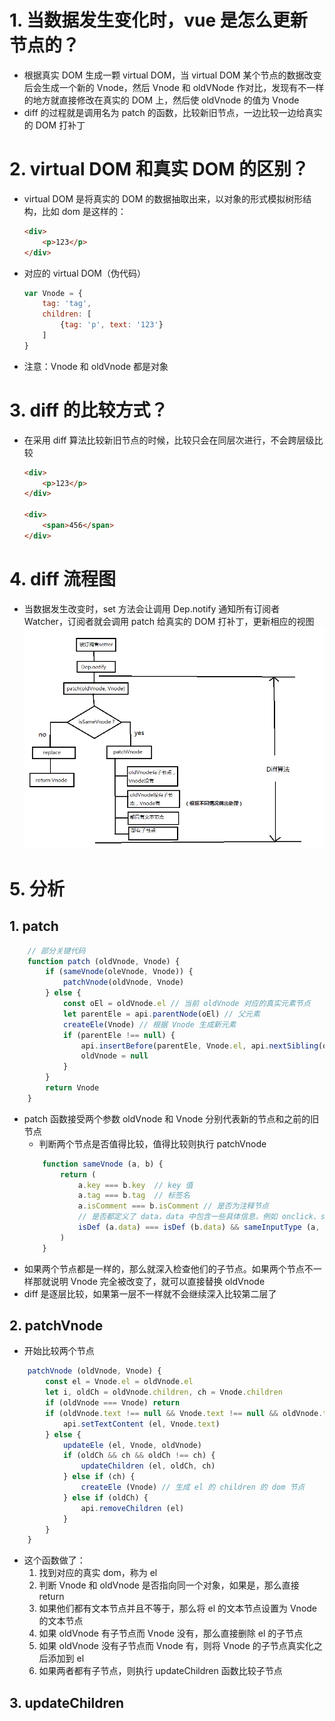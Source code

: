 # 1. 当数据发生变化时，vue 是怎么更新节点的？
* 根据真实 DOM 生成一颗 virtual DOM，当 virtual DOM 某个节点的数据改变后会生成一个新的 Vnode，然后 Vnode 和 oldVNode 作对比，发现有不一样的地方就直接修改在真实的 DOM 上，然后使 oldVnode 的值为 Vnode
* diff 的过程就是调用名为 patch 的函数，比较新旧节点，一边比较一边给真实的 DOM 打补丁

# 2. virtual DOM 和真实 DOM 的区别？
* virtual DOM 是将真实的 DOM 的数据抽取出来，以对象的形式模拟树形结构，比如 dom 是这样的：
    ```html
    <div>
        <p>123</p>
    </div>
    ```
* 对应的 virtual DOM（伪代码）
    ```javascript
    var Vnode = {
        tag: 'tag',
        children: [
            {tag: 'p', text: '123'}
        ]
    }
    ```
* 注意：Vnode 和 oldVnode 都是对象

# 3. diff 的比较方式？
* 在采用 diff 算法比较新旧节点的时候，比较只会在同层次进行，不会跨层级比较
    ```html
    <div>
        <p>123</p>
    </div>

    <div>
        <span>456</span>
    </div>
    ```
# 4. diff 流程图
* 当数据发生改变时，set 方法会让调用 Dep.notify 通知所有订阅者 Watcher，订阅者就会调用 patch 给真实的 DOM 打补丁，更新相应的视图
![diff流程图](./src/image/diff流程图.webp)

# 5. 分析
## 1. patch
```javascript
    // 部分关键代码
    function patch (oldVnode, Vnode) {
        if (sameVnode(oleVnode, Vnode)) {
            patchVnode(oldVnode, Vnode)
        } else {
            const oEl = oldVnode.el // 当前 oldVnode 对应的真实元素节点
            let parentEle = api.parentNode(oEl) // 父元素
            createEle(Vnode) // 根据 Vnode 生成新元素
            if (parentEle !== null) {
                api.insertBefore(parentEle, Vnode.el, api.nextSibling(oEl)) // 将新元素添加进父元素
                oldVnode = null
            }
        }
        return Vnode
    }
```
* patch 函数接受两个参数 oldVnode 和 Vnode 分别代表新的节点和之前的旧节点
    * 判断两个节点是否值得比较，值得比较则执行 patchVnode
    ```javascript
        function sameVnode (a, b) {
            return (
                a.key === b.key  // key 值
                a.tag === b.tag  // 标签名
                a.isComment === b.isComment // 是否为注释节点
                // 是否都定义了 data，data 中包含一些具体信息，例如 onclick、style
                isDef (a.data) === isDef (b.data) && sameInputType (a, b) // 当标签是 <input> 的时候，type 必须相同
            )
        }
    ```
* 如果两个节点都是一样的，那么就深入检查他们的子节点。如果两个节点不一样那就说明 Vnode 完全被改变了，就可以直接替换 oldVnode
* diff 是逐层比较，如果第一层不一样就不会继续深入比较第二层了

## 2. patchVnode
* 开始比较两个节点
```javascript
    patchVnode (oldVnode, Vnode) {
        const el = Vnode.el = oldVnode.el
        let i, oldCh = oldVnode.children, ch = Vnode.children
        if (oldVnode === Vnode) return
        if (oldVnode.text !== null && Vnode.text !== null && oldVnode.text !== Vnode.text) {
            api.setTextContent (el, Vnode.text)
        } else {
            updateEle (el, Vnode, oldVnode)
            if (oldCh && ch && oldCh !== ch) {
                updateChildren (el, oldCh, ch)
            } else if (ch) {
                createEle (Vnode) // 生成 el 的 children 的 dom 节点
            } else if (oldCh) {
                api.removeChildren (el)
            }
        }
    } 
```
* 这个函数做了：
    1. 找到对应的真实 dom，称为 el
    2. 判断 Vnode 和 oldVnode 是否指向同一个对象，如果是，那么直接 return
    3. 如果他们都有文本节点并且不等于，那么将 el 的文本节点设置为 Vnode 的文本节点
    4. 如果 oldVnode 有子节点而 Vnode 没有，那么直接删除 el 的子节点
    5. 如果 oldVnode 没有子节点而 Vnode 有，则将 Vnode 的子节点真实化之后添加到 el
    6. 如果两者都有子节点，则执行 updateChildren 函数比较子节点

## 3. updateChildren
